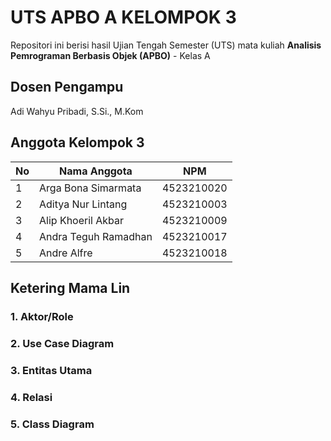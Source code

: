 # UTS APBO A KELOMPOK 3 

Repositori ini berisi hasil Ujian Tengah Semester (UTS) mata kuliah **Analisis Pemrograman Berbasis Objek (APBO)** - Kelas A 

## Dosen Pengampu
Adi Wahyu Pribadi, S.Si., M.Kom

## Anggota Kelompok 3
| No | Nama Anggota          | NPM         |
|----|-----------------------|-------------|
| 1  | Arga Bona Simarmata   | 4523210020  |
| 2  | Aditya Nur Lintang    | 4523210003  |
| 3  | Alip Khoeril Akbar    | 4523210009  |
| 4  | Andra Teguh Ramadhan  | 4523210017  |
| 5  | Andre Alfre           | 4523210018  |


## Ketering Mama Lin

### 1. Aktor/Role


### 2. Use Case Diagram


### 3. Entitas Utama


### 4. Relasi


### 5. Class Diagram



